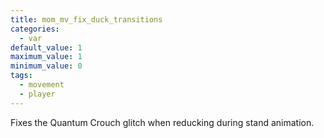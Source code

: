 ```yaml
---
title: mom_mv_fix_duck_transitions
categories:
  - var
default_value: 1
maximum_value: 1
minimum_value: 0
tags:
  - movement
  - player
---
```


Fixes the Quantum Crouch glitch when reducking during stand animation.
